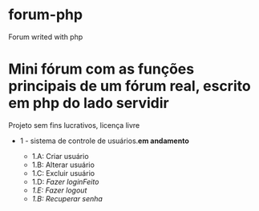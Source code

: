 # forum-php
Forum writed with php
<h1>Mini fórum com as funções principais de um fórum real, escrito em php do lado servidir</h1>
<p>Projeto sem fins lucrativos, licença livre</p>
<ul>
  <li>1 - sistema de controle de usuários.<B>em andamento</b></li>
    <ul>
      <li>1.A: Criar usuário</li>
      <li>1.B: Alterar usuário</li>
      <li>1.C: Excluir usuário</li>
      <li>1.D: <i color="green">Fazer login<i>Feito</li>
      <li>1.E: Fazer logout</li>
      <li>1.B: Recuperar senha</li>
    </ul>
</ul>

